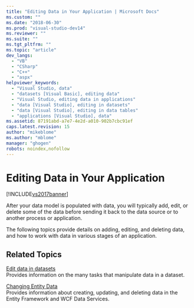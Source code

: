 ```yaml
---
title: "Editing Data in Your Application | Microsoft Docs"
ms.custom: ""
ms.date: "2018-06-30"
ms.prod: "visual-studio-dev14"
ms.reviewer: ""
ms.suite: ""
ms.tgt_pltfrm: ""
ms.topic: "article"
dev_langs: 
  - "VB"
  - "CSharp"
  - "C++"
  - "aspx"
helpviewer_keywords: 
  - "Visual Studio, data"
  - "datasets [Visual Basic], editing data"
  - "Visual Studio, editing data in applications"
  - "data [Visual Studio], editing in datasets"
  - "data [Visual Studio], editing in data tables"
  - "applications [Visual Studio], data"
ms.assetid: 87191abd-a7e7-4e2d-a010-902b7cbc91ef
caps.latest.revision: 15
author: "mikeblome"
ms.author: "mblome"
manager: "ghogen"
robots: noindex,nofollow
---
```

# Editing Data in Your Application
[!INCLUDE[vs2017banner](../includes/vs2017banner.md)]

After your data model is populated with data, you will typically add, edit, or delete some of the data before sending it back to the data source or to another process or application.  
  
 The following topics provide details on adding, editing, and deleting data, and how to work with data in various stages of an application.  
  
## Related Topics  
 [Edit data in datasets](../data-tools/edit-data-in-datasets.md)  
 Provides information on the many tasks that manipulate data in a dataset.  
  
 [Changing Entity Data](http://msdn.microsoft.com/library/b8673200-1219-4fd9-b879-373c87cec7ce)  
 Provides information about creating, updating, and deleting data in the Entity Framework and WCF Data Services.